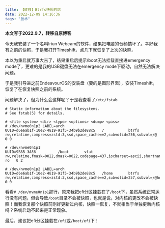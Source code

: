 ```yaml
---
title: 【转移】Btrfs快照的坑
date: 2022-12-09 14:16:36
tags: "技术"
---
```


**本文写于2022.9.7，转移自原博客**  

今天我安装了一个名叫Iriun Webcam的软件，结果把电脑的音频搞坏了。幸好我有之前的快照，于是我打开Timeshift，点几下就恢复了上次的快照。  

本以为重启就万事大吉了，结果重启后提示/boot无法挂载直接进emergency mode了，更难的是我的USB键盘无法在emergency mode下驱动，自然无法解决问题。  

于是我引导进之前EndeavourOS的安装盘（要的是图形界面），安装Timeshift，恢复了在恢复快照之前的系统。  

问题解决了，但为什么会这样呢？于是我查看了`/etc/fstab`  
```
# Static information about the filesystems.
# See fstab(5) for details.

# <file system> <dir> <type> <options> <dump> <pass>
# /dev/nvme0n1p2 LABEL=arch
UUID=d6e6ab1f-10e2-4819-91f5-34b9b2de88c5	/         	btrfs     	rw,relatime,compress=zstd:3,ssd,space_cache=v2,subvolid=256,subvol=/@	0 0

# /dev/nvme0n1p1
UUID=9B35-3A56      	/boot     	vfat      	rw,relatime,fmask=0022,dmask=0022,codepage=437,iocharset=ascii,shortname=mixed,utf8,errors=remount-ro	0 2

# /dev/nvme0n1p2 LABEL=arch
UUID=d6e6ab1f-10e2-4819-91f5-34b9b2de88c5	/home     	btrfs     	rw,relatime,compress=zstd:3,ssd,space_cache=v2,subvolid=257,subvol=/@home	0 0
```  

看看`# /dev/nvme0n1p1`那行，原来我把efi分区挂载在了`/boot`下，虽然系统正常运行没有问题，但会导致`/boot`目录不会被快照，也就是说，对内核的更改不会被快照！而我恢复那个快照前刚好更新过内核，快照一恢复，不就相当于单独更新内核吗？系统启动不起来是正常现象。  

最后，建议把efi分区挂载在`/efi`或`/boot/efi`下！